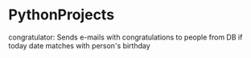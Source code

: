 # PythonProjects

congratulator:
Sends e-mails with congratulations to people from DB if today date matches with person's birthday
